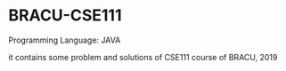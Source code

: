 # BRACU-CSE111
Programming Language: JAVA

it contains some problem and solutions of CSE111 course of BRACU, 2019
